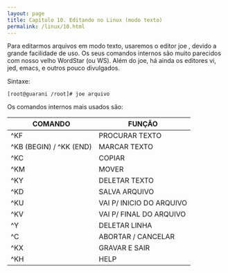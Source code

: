 ```yaml
---
layout: page
title: Capítulo 10. Editando no Linux (modo texto)
permalink: /linux/10.html
---
```


Para editarmos arquivos em modo texto, usaremos o editor joe , devido a grande facilidade de uso. Os seus comandos internos são muito parecidos com nosso velho WordStar (ou WS). Além do joe, há ainda os editores vi, jed, emacs, e outros pouco divulgados.

Sintaxe:
```
[root@guarani /root]# joe arquivo
```
Os comandos internos mais usados são:

COMANDO | FUNÇÃO
------- | ------
^KF | PROCURAR TEXTO
^KB (BEGIN) / ^KK (END) | MARCAR TEXTO
^KC | COPIAR
^KM | MOVER
^KY | DELETAR TEXTO
^KD | SALVA ARQUIVO
^KU | VAI P/ INICIO DO ARQUIVO
^KV | VAI P/ FINAL DO ARQUIVO
^Y | DELETAR LINHA
^C | ABORTAR / CANCELAR
^KX | GRAVAR E SAIR
^KH | HELP
